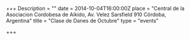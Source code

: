 +++
Description = ""
date = 2014-10-04T16:00:00Z
place = "Central de la Asociacion Cordobesa de Aikido, Av. Velez Sarsfield 910 Córdoba, Argentina"
title = "Clase de Danes de Octubre"
type = "events"

+++

